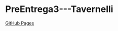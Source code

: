 # PreEntrega3---Tavernelli
[GitHub Pages](https://martaver-pixel.github.io/Martina-Tavernelli---2da-PreEntrega---Coderhouse/)
